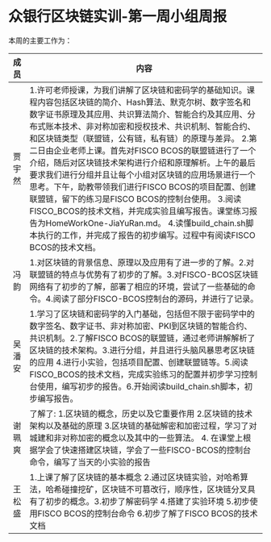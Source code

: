 # 众银行区块链实训-第一周小组周报
本周的主要工作为：

成员|内容
:----:|---
贾宇然|1.许可老师授课，为我们讲解了区块链和密码学的基础知识。课程内容包括区块链的简介、Hash算法、默克尔树、数字签名和数字证书原理及其应用、共识算法简介、智能合约及其应用、分布式账本技术、非对称加密和授权技术、共识机制、智能合约、和区块链类型（联盟链，公有链，私有链）的原理与差异。 2.第二日由企业老师上课。首先对FISCO BCOS的联盟链进行了一个介绍，随后对区块链技术架构进行介绍和原理解析。上午的最后要求我们进行分组并且让每个小组对区块链的应用场景进行一个思考。下午，助教带领我们进行FISCO BCOS的项目配置、创建联盟链，留下的练习是FISCO BCOS的控制台使用。 3.阅读FISCO_BCOS的技术文档，并完成实验且编写报告。课堂练习报告为HomeWorkOne-JiaYuRan.md。 4.读懂build_chain.sh脚本执行的工作，并完成了报告的初步编写。过程中有阅读FISCO BCOS的技术文档。
冯韵|1.对区块链的背景信息、原理以及应用有了进一步的了解。2.对联盟链的特点与优势有了初步的了解。3.对FISCO-BCOS区块链网络有了初步的了解，部署了相应的环境，尝试了一些基础的命令。4.阅读了部分FISCO-BCOS控制台的源码，并进行了记录。
吴潘安|1.学习了区块链和密码学的入门基础，包括但不限于密码学中的数字签名、数字证书、非对称加密、PKI到区块链的智能合约、共识机制。2.了解FISCO BCOS的联盟链，通过老师讲解解析了区块链的技术架构。3.进行分组，并且进行头脑风暴思考区块链的应用 4.进行小实验，包括项目配置、创建联盟链等。5.阅读FISCO_BCOS的技术文档，完成实验练习的配置并初步学习控制台使用，编写初步的报告。6.开始阅读build_chain.sh脚本，初步编写报告。
谢珮爽|了解了: 1.区块链的概念，历史以及它重要作用 2.区块链的技术架构以及基础的原理 3.区块链的基础解密和加密过程，学习了对城建和非对称加密的概念以及其中的一些算法。 4. 在课堂上根据学会了快速搭建区块链，学会了一些FISCO-BCOS的控制台命令，编写了当天的小实验的报告
王松盛|1.上课了解了区块链的基本概念 2.通过区块链实验，对哈希算法，哈希碰撞挖矿，区块链不可篡改行，顺序性，区块链分叉具有了初步的概念。3.初步了解密码学 4.搭建了实验环境 5.初步使用FISCO BCOS的控制台命令 6.初步了解了FISCO BCOS的技术文档
